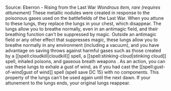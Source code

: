 Source: Eberron - Rising from the Last War
*Wondrous item, rare (requires attunement)*
These metallic nodules were created in response to the poisonous gases used on the battlefields of the Last War. When you attune to these lungs, they replace the lungs in your chest, which disappear. The lungs allow you to breathe normally, even in an antimagic field, and their breathing function can't be suppressed by magic.
Outside an antimagic field or any other effect that suppresses magic, these lungs allow you to breathe normally in any environment (including a vacuum), and you have advantage on saving throws against harmful gases such as those created by a [[spell:cloudkill|cloudkill]] spell, a [[spell:stinking-cloud|stinking cloud]] spell, inhaled poisons, and gaseous breath weapons .
As an action, you can use these lungs to exhale a gust of wind, as if you had cast the [[spell:gust-of-wind|gust of wind]] spell (spell save DC 15) with no components. This property of the lungs can't be used again until the next dawn.
If your attunement to the lungs ends, your original lungs reappear.